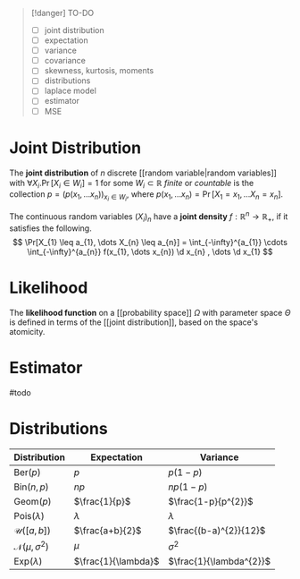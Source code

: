 
> [!danger] TO-DO
> - [ ] joint distribution
> - [ ] expectation
> - [ ] variance
> - [ ] covariance
> - [ ] skewness, kurtosis, moments
> - [ ] distributions
> - [ ] laplace model
> - [ ] estimator
> - [ ] MSE


# Joint Distribution
The **joint distribution** of $n$ discrete [[random variable|random variables]] with $\forall X_{i}. \Pr[X_{i} \in W_{i}] = 1$ for some $W_{i} \subset \mathbb{R}$ *finite* or *countable* is the collection $p = (p(x_{1}, \dots x_{n}))_{x_{i}\in W_{i}}$, where $p(x_{1}, \dots x_{n}) = \Pr[X_{1}=x_{1}, \dots X_{n} = x_{n}]$.

The continuous random variables $(X_{i})_{n}$ have a **joint density** $f : \mathbb{R}^{n} \to \mathbb{R}_{+}$, if it satisfies the following.
$$
\Pr[X_{1} \leq a_{1}, \dots X_{n} \leq a_{n}] = \int_{-\infty}^{a_{1}} \cdots \int_{-\infty}^{a_{n}} f(x_{1}, \dots x_{n}) \d x_{n} , \dots \d x_{1}
$$


# Likelihood
The **likelihood function** on a [[probability space]] $\Omega$ with parameter space $\Theta$ is defined in terms of the [[joint distribution]], based on the space's atomicity.

# Estimator
#todo 


# Distributions

| Distribution                   | Expectation         | Variance                |
| ------------------------------ | ------------------- | ----------------------- |
| $\mathrm{Ber}(p)$              | $p$                 | $p(1-p)$                |
| $\mathrm{Bin}(n, p)$           | $np$                | $np(1-p)$               |
| $\mathrm{Geom}(p)$             | $\frac{1}{p}$       | $\frac{1-p}{p^{2}}$     |
| $\mathrm{Pois}(\lambda)$       | $\lambda$           | $\lambda$               |
| $\mathcal{U}([a, b])$          | $\frac{a+b}{2}$     | $\frac{(b-a)^{2}}{12}$  |
| $\mathcal{N}(\mu, \sigma^{2})$ | $\mu$               | $\sigma^{2}$            |
| $\mathrm{Exp}(\lambda)$        | $\frac{1}{\lambda}$ | $\frac{1}{\lambda^{2}}$ |
